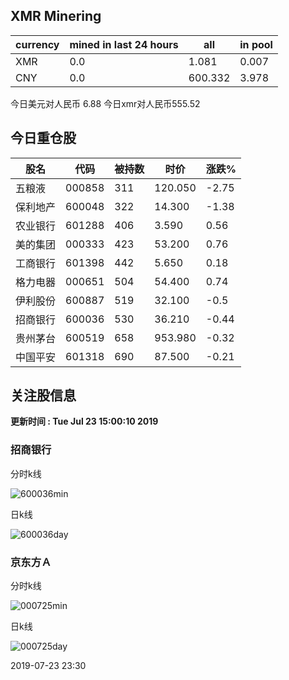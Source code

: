 ## XMR Minering

|currency|mined in last 24 hours|all|in pool|
|---|---|---|---|
|XMR|0.0|1.081|0.007|
|CNY|0.0|600.332|3.978|

今日美元对人民币 6.88	今日xmr对人民币555.52


## 今日重仓股 

|股名|代码|被持数|时价|涨跌%|
|---|---|---|---|---|
|五粮液|000858|311|120.050|-2.75|
|保利地产|600048|322|14.300|-1.38|
|农业银行|601288|406|3.590|0.56|
|美的集团|000333|423|53.200|0.76|
|工商银行|601398|442|5.650|0.18|
|格力电器|000651|504|54.400|0.74|
|伊利股份|600887|519|32.100|-0.5|
|招商银行|600036|530|36.210|-0.44|
|贵州茅台|600519|658|953.980|-0.32|
|中国平安|601318|690|87.500|-0.21|

## 关注股信息
**更新时间 : Tue Jul 23 15:00:10 2019**
### 招商银行 
分时k线

![600036min](http://image.sinajs.cn/newchart/min/n/sh600036.gif)

日k线

![600036day](http://image.sinajs.cn/newchart/daily/n/sh600036.gif)

### 京东方Ａ 
分时k线

![000725min](http://image.sinajs.cn/newchart/min/n/sz000725.gif)

日k线

![000725day](http://image.sinajs.cn/newchart/daily/n/sz000725.gif)

2019-07-23 23:30